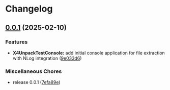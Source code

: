 # Changelog

## [0.0.1](https://github.com/chemodun/X4-UniverseEditor/compare/X4UnpackTestConsole-v0.0.1...X4UnpackTestConsole@v0.0.1) (2025-02-10)


### Features

* **X4UnpackTestConsole:** add initial console application for file extraction with NLog integration ([9e033d6](https://github.com/chemodun/X4-UniverseEditor/commit/9e033d65133e1fb83886ba28bf8359b3c6901bc5))


### Miscellaneous Chores

* release 0.0.1 ([7efa89e](https://github.com/chemodun/X4-UniverseEditor/commit/7efa89e5fefe14be0435dd40d1539eaee93c5070))

